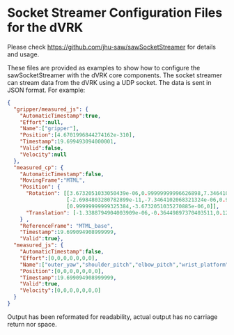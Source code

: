 # Socket Streamer Configuration Files for the dVRK

Please check https://github.com/jhu-saw/sawSocketStreamer for details and usage.

These files are provided as examples to show how to configure the sawSocketStreamer with the dVRK core components.  The socket streamer can stream data from the dVRK using a UDP socket.  The data is sent in JSON format.  For example:
```json
{
  "gripper/measured_js": {
    "AutomaticTimestamp":true,
    "Effort":null,
    "Name":["gripper"],
    "Position":[4.6701996844274162e-310],
    "Timestamp":19.699493094000001,
    "Valid":false,
    "Velocity":null
  },
  "measured_cp": {
    "AutomaticTimestamp":false,
    "MovingFrame":"MTML",
    "Position": {
      "Rotation": [[3.6732051033050439e-06,0.99999999996626898,7.3464102068321324e-06],
                   [-2.6984803280782899e-11,-7.3464102068321324e-06,0.99999999997301525],
                   [0.99999999999325384,-3.6732051035270885e-06,0]],
      "Translation": [-1.3388794904003909e-06,-0.36449897370403511,0.12879999999811512]
    } ,
    "ReferenceFrame": "MTML_base",
    "Timestamp":19.699094908999999,
    "Valid":true},
  "measured_js": {
    "AutomaticTimestamp":false,
    "Effort":[0,0,0,0,0,0,0],
    "Name":["outer_yaw","shoulder_pitch","elbow_pitch","wrist_platform","wrist_pitch","wrist_yaw","wrist_roll"],
    "Position":[0,0,0,0,0,0,0],
    "Timestamp":19.699094908999999,
    "Valid":true,
    "Velocity":[0,0,0,0,0,0,0]
  }
}
```

Output has been reformated for readability, actual output has no carriage return nor space.
